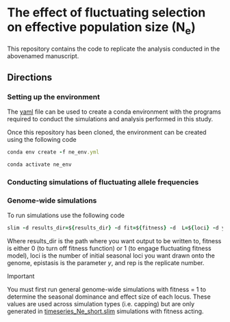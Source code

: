 # The effect of fluctuating selection on effective population size (N<sub>e</sub>)
This repository contains the code to replicate the analysis conducted in the abovenamed manuscript. 

## Directions

### Setting up the environment
The [yaml](ne_env.yml) file can be used to create a conda environment with the programs required to conduct the simulations and analysis performed in this study.

Once this repository has been cloned, the environment can be created using the following code

```ruby
conda env create -f ne_env.yml

conda activate ne_env
```

### Conducting simulations of fluctuating allele frequencies

### Genome-wide simulations

To run simulations use the following code 

```ruby
slim -d results_dir=${results_dir} -d fit=${fitness} -d  L=${loci} -d y=${epistasis} -d rep=${rep} timeseries_Ne_short.slim
```
Where results_dir is the path where you want output to be written to, fitness is either 0 (to turn off fitness function) or 1 (to engage fluctuating fitness model), loci is the number of initial seasonal loci you want drawn onto the genome, epistasis is the parameter _y_, and rep is the replicate number.

> [!IMPORTANT]
> You must first run general genome-wide simulations with fitness = 1 to determine the seasonal dominance and effect size of each locus. These values are used across simulation types (i.e. capping) but are only generated in [timeseries_Ne_short.slim](timeseries_Ne_short.slim) simulations with fitness acting. 
